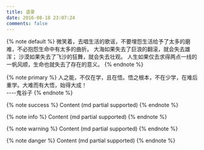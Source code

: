 ```yaml
---
title: 语录
date: 2016-08-18 23:07:24
comments: false
---
```


{% note default %}
  微笑着，去唱生活的歌谣，不要埋怨生活给予了太多的磨难，不必抱怨生命中有太多的曲折。
  大海如果失去了巨浪的翻滚，就会失去雄浑；
  沙漠如果失去了飞沙的狂舞，就会失去壮观。
  人生如果仅去求得两点一线的一帆风顺，生命也就失去了存在的意义。
{% endnote %}

{% note primary %}
人之能，不仅在学，且在悟。悟之根本，不在少学，在难后重学。大难而有大悟，始得大成！       
                                                  ----鬼谷子
{% endnote %}

{% note success %} Content (md partial supported) {% endnote %}

{% note info %} Content (md partial supported) {% endnote %}

{% note warning %} Content (md partial supported) {% endnote %}

{% note danger %} Content (md partial supported) {% endnote %}
